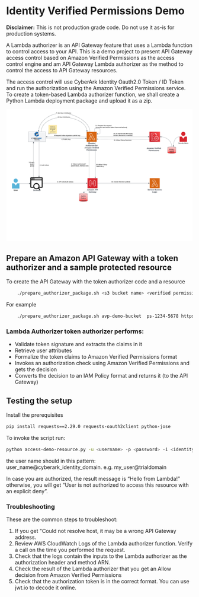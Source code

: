 # Identity Verified Permissions Demo

**Disclaimer:**  This is not production grade code. Do not use it as-is for production systems.

A Lambda authorizer is an API Gateway feature that uses a Lambda function to control access to your API.
This is a demo project to present API Gateway access control based on Amazon Verified Permissions as the access control engine and
am API Gateway Lambda authorizer as the method to control the access to API Gateway resources.

The access control will use CyberArk Identity Oauth2.0 Token / ID Token and run the authorization using the Amazon Verified Permissions service.
To create a token-based Lambda authorizer function, we shall create a Python Lambda deployment package and upload it as a zip.

![Amazon Verified Permissions](architecture.png "Flow and Architecture of the lambda authorizer" )

## Prepare an Amazon API Gateway with a token authorizer and a sample protected resource
To create the API Gateway with the token authorizer code and a resource
``` bash
    ./prepare_authorizer_package.sh <s3 bucket name> <verified permissions policy store id> <cyberark identity url>
```

For example 
``` bash
    ./prepare_authorizer_package.sh avp-demo-bucket  ps-1234-5678 https://xxxx.id.integration-cyberark.cloud/
```

### Lambda Authorizer token authorizer performs:
* Validate token signature and extracts the claims in it
* Retrieve user attributes
* Formalize the token claims to Amazon Verified Permissions format
* Invokes an authorization check using Amazon Verified Permissions and gets the decision
* Converts the decision to an IAM Policy format and returns it (to the API Gateway)

## Testing the setup
Install the prerequisites
```bash
pip install requests==2.29.0 requests-oauth2client python-jose
```
To invoke the script run:  
```bash
python access-demo-resource.py -u <username> -p <password> -i <identity url> -g  <resource url>
```
the user name should in this pattern: user_name@cyberark_identity_domain. 
e.g. my_user@trialdomain

In case you are authorized, the result message is “Hello from Lambda!” 
otherwise, you will get “User is not authorized to access this resource with an explicit deny”. 

### Troubleshooting
These are the common steps to troubleshoot:
1. If you get "Could not resolve host, it may be a wrong API Gateway address.
2. Review AWS CloudWatch Logs of the Lambda authorizer function. Verify a call on the time you performed the request.
3. Check that the logs contain the inputs to the Lambda authorizer as the authorization header and method ARN.
4. Check the result of the Lambda authorizer that you get an Allow decision from Amazon Verified Permissions
5. Check that the authorization token is in the correct format. You can use jwt.io to decode it online.

